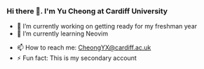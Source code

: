 ### Hi there 👋. I'm Yu Cheong at Cardiff University

- 🔭 I’m currently working on getting ready for my freshman year
- 🌱 I’m currently learning Neovim
<!-- - 👯 I’m looking to collaborate on ...
- 🤔 I’m looking for help with
- 💬 Ask me about 
-->
- 📫 How to reach me: CheongYX@cardiff.ac.uk
- ⚡ Fun fact: This is my secondary account
